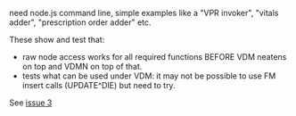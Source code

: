 need node.js command line, simple examples like a "VPR invoker", "vitals adder", "prescription order adder" etc.

These show and test that:

  * raw node access works for all required functions BEFORE VDM neatens on top and VDMN on top of that.
  * tests what can be used under VDM: it may not be possible to use FM insert calls (UPDATE^DIE) but need to try.

See [issue 3](https://github.com/vistadataproject/nodeVistA/issues/3)
